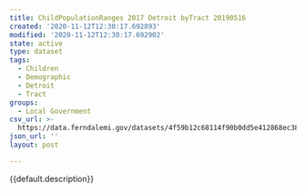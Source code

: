 ```yaml
---
title: ChildPopulationRanges 2017 Detroit byTract 20190516
created: '2020-11-12T12:30:17.692893'
modified: '2020-11-12T12:30:17.692902'
state: active
type: dataset
tags:
  - Children
  - Demographic
  - Detroit
  - Tract
groups:
  - Local Government
csv_url: >-
  https://data.ferndalemi.gov/datasets/4f59b12c68114f90b0dd5e412868ec38_0.csv?outSR=%7B%22latestWkid%22%3A2898%2C%22wkid%22%3A2898%7D
json_url: ''
layout: post

---
```

{{default.description}}
